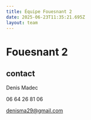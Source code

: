 ```yaml
---
title: Équipe Fouesnant 2
date: 2025-06-23T11:35:21.695Z
layout: team
---
```


# Fouesnant 2



## contact 

Denis Madec

06 64 26 81 06

denisma29@gmail.com

